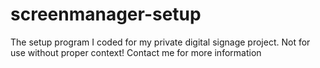 # screenmanager-setup
The setup program I coded for my private digital signage project. Not for use without proper context!
Contact me for more information
